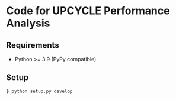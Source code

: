 # Code for UPCYCLE Performance Analysis

## Requirements
* Python >= 3.9 (PyPy compatible)

## Setup
```bash
$ python setup.py develop
```

